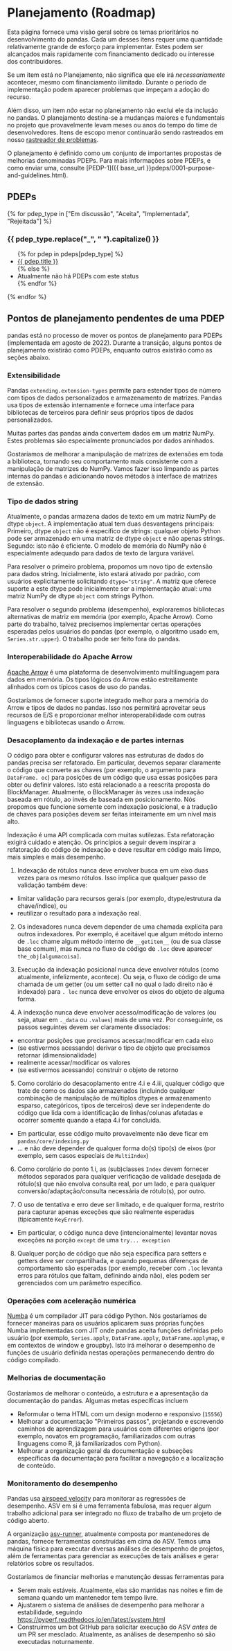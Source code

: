 # Planejamento (Roadmap)

Esta página fornece uma visão geral sobre os temas prioritários no desenvolvimento do pandas. Cada um desses itens requer uma quantidade relativamente grande de
esforço para implementar. Estes podem ser alcançados mais rapidamente com
financiamento dedicado ou interesse dos contribuidores.

Se um item está no Planejamento, não significa que ele irá _necessariamente_
acontecer, mesmo com financiamento ilimitado. Durante o período de implementação
podem aparecer problemas que impeçam a adoção do recurso.

Além disso, um item _não_ estar no planejamento não exclui ele
da inclusão no pandas. O planejamento destina-se a mudanças
maiores e fundamentais no projeto que provavelmente levam meses ou
anos do tempo do time de desenvolvedores. Itens de escopo menor continuarão sendo
rastreados em nosso [rastreador de problemas](https://github.com/pandas-dev/pandas/issues).

O planejamento é definido como um conjunto de importantes propostas de melhorias denominadas PDEPs.
Para mais informações sobre PDEPs, e como enviar uma, consulte
[PEDP-1]({{ base_url }}pdeps/0001-purpose-and-guidelines.html).

## PDEPs

{% for pdep_type in ["Em discussão", "Aceita", "Implementada", "Rejeitada"] %}

<h3 id="pdeps-{{pdep_type}}">{{ pdep_type.replace("_", " ").capitalize() }}</h3>

<ul>
{% for pdep in pdeps[pdep_type] %}
    <li><a href="{% if not pdep.url.startswith("http") %}{{ base_url }}{% endif %}{{ pdep.url }}">{{ pdep.title }}</a></li>
{% else %}
    <li>Atualmente não há PDEPs com este status</li>
{% endfor %}
</ul>

{% endfor %}

## Pontos de planejamento pendentes de uma PDEP

<div class="alert alert-warning" role="alert">
  pandas está no processo de mover os pontos de planejamento para PDEPs (implementada em
  agosto de 2022). Durante a transição, alguns pontos de planejamento existirão como PDEPs,
  enquanto outros existirão como as seções abaixo.
</div>

### Extensibilidade

Pandas `extending.extension-types` permite
para estender tipos de número com tipos de dados personalizados e armazenamento de matrizes.
Pandas usa tipos de extensão internamente e fornece uma interface para bibliotecas de
terceiros para definir seus próprios tipos de dados personalizados.

Muitas partes das pandas ainda convertem dados em um matriz NumPy. Estes problemas são especialmente pronunciados por dados aninhados.

Gostaríamos de melhorar a manipulação de matrizes de extensões em toda a biblioteca, tornando seu comportamento mais consistente com a manipulação de matrizes do NumPy. Vamos fazer isso limpando as partes internas do pandas e
adicionando novos métodos à interface de matrizes de extensão.

### Tipo de dados string

Atualmente, o pandas armazena dados de texto em um matriz NumPy de dtype `object`.
A implementação atual tem duas desvantagens principais: Primeiro, dtype `object`
não é específico de strings: qualquer objeto Python pode ser armazenado em uma matriz de dtype
`object` e não apenas strings. Segundo: isto não é eficiente.
O modelo de memória do NumPy não é especialmente adequado para dados de texto de largura variável.

Para resolver o primeiro problema, propomos um novo tipo de extensão para dados string. Inicialmente, isto estará ativado por padrão, com usuários explicitamente solicitando
`dtype="string"`. A matriz que oferece suporte a este dtype pode inicialmente ser
a implementação atual: uma matriz NumPy de dtype `object` com strings Python.

Para resolver o segundo problema (desempenho), exploraremos bibliotecas
alternativas de matriz em memória (por exemplo, Apache Arrow). Como parte do
trabalho, talvez precisemos implementar certas operações esperadas pelos usuários do pandas
(por exemplo, o algoritmo usado em, `Series.str.upper`). O trabalho
pode ser feito fora do pandas.

### Interoperabilidade do Apache Arrow

[Apache Arrow](https://arrow.apache.org) é uma plataforma de desenvolvimento multilinguagem
para dados em memória. Os tipos lógicos do Arrow estão estreitamente alinhados
com os típicos casos de uso do pandas.

Gostaríamos de fornecer suporte integrado melhor para a memória do Arrow e tipos
de dados no pandas. Isso nos permitirá aproveitar seus recursos de E/S
e proporcionar melhor interoperabilidade com outras
linguagens e bibliotecas usando o Arrow.

### Desacoplamento da indexação e de partes internas

O código para obter e configurar valores nas estruturas de dados
do pandas precisa ser refatorado. Em particular, devemos separar claramente o código que
converte as chaves (por exemplo, o argumento para `DataFrame. oc`) para posições de um código
que usa essas posições para obter ou definir valores. Isto está relacionado a
a reescrita proposta do BlockManager. Atualmente, o BlockManager às vezes
usa indexação baseada em rótulo, ao invés de baseada em posicionamento. Nós propomos que
funcione somente com indexação posicional, e a tradução de chaves
para posições devem ser feitas inteiramente em um nível mais alto.

Indexação é uma API complicada com muitas sutilezas. Esta refatoração exigirá cuidado
e atenção. Os princípios a seguir devem inspirar a refatoração do código de indexação e
deve resultar em código mais limpo, mais simples e mais desempenho.

1. Indexação de rótulos nunca deve envolver busca em um eixo duas vezes para os mesmo rótulos.
   Isso implica que qualquer passo de validação também deve:

- limitar validação para recursos gerais (por exemplo, dtype/estrutura da chave/índice), ou
- reutilizar o resultado para a indexação real.

2. Os indexadores nunca devem depender de uma chamada explícita para outros indexadores.
   Por exemplo, é aceitável que algum método interno de `.loc` chame algum
   método interno de `__getitem__` (ou de sua classe base comum),
   mas nunca no fluxo de código de `.loc` deve aparecer `the_obj[algumacoisa]`.

3. Execução da indexação posicional nunca deve envolver rótulos (como atualmente, infelizmente, acontece).
   Ou seja, o fluxo de código de uma chamada de um getter (ou um setter call no qual o lado direito não é indexado)
   para `. loc` nunca deve envolver os eixos do objeto de alguma forma.

4. A indexação nunca deve envolver acesso/modificação de valores (ou seja, atuar em `._data` ou `.values`) mais de uma vez.
   Por conseguinte, os passos seguintes devem ser claramente dissociados:

- encontrar posições que precisamos acessar/modificar em cada eixo
- (se estivermos acessando) derivar o tipo de objeto que precisamos retornar (dimensionalidade)
- realmente acessar/modificar os valores
- (se estivermos acessando) construir o objeto de retorno

5. Como corolário do desacoplamento entre 4.i e 4.iii, qualquer código que trate de como os dados são armazenados (incluindo qualquer combinação de manipulação de múltiplos dtypes e armazenamento esparso, categóricos, tipos de terceiros) deve ser independente do código que lida com a identificação de linhas/colunas afetadas e ocorrer somente quando a etapa 4.i for concluída.

- Em particular, esse código muito provavelmente não deve ficar em `pandas/core/indexing.py`
- ... e não deve depender de qualquer forma do(s) tipo(s) de eixos (por exemplo, sem casos especiais de `MultiIndex`)

6. Como corolário do ponto 1.i, as (sub)classes `Index` devem fornecer métodos separados para qualquer verificação de validade desejada de rótulo(s) que não envolva consulta real, por um lado, e para qualquer conversão/adaptação/consulta necessária de rótulo(s), por outro.

7. O uso de tentativa e erro deve ser limitado, e de qualquer forma, restrito para capturar apenas exceções
   que são realmente esperadas (tipicamente `KeyError`).

- Em particular, o código nunca deve (intencionalmente) levantar novas exceções na porção `except` de uma `try... exception`

8. Qualquer porção de código que não seja específica para setters e getters deve ser compartilhada,
   e quando pequenas diferenças de comportamento são esperadas (por exemplo, receber com `.loc` levanta erros para
   rótulos que faltam, definindo ainda não), eles podem ser gerenciados com um parâmetro específico.

### Operações com aceleração numérica

[Numba](https://numba.pydata.org) é um compilador JIT para código Python.
Nós gostaríamos de fornecer maneiras para os usuários aplicarem suas próprias funções
Numba implementadas com JIT onde pandas aceita funções definidas pelo usuário (por exemplo,
`Series.apply`,
`DataFrame.apply`,
`DataFrame.applymap`, e em contextos de window
e groupby). Isto irá melhorar o desempenho de funções
de usuário definida nestas operações permanecendo dentro do código
compilado.

### Melhorias de documentação

Gostaríamos de melhorar o conteúdo, a estrutura e a apresentação
da documentação do pandas. Algumas metas específicas incluem

- Reformular o tema HTML com um design moderno e responsivo
  (`15556`)
- Melhorar a documentação "Primeiros passos", projetando e escrevendo
  caminhos de aprendizagem para usuários com diferentes origens
  (por exemplo, novatos em programação, familiarizados com outras
  linguagens como R, já familiarizados com Python).
- Melhorar a organização geral da documentação e subseções específicas da documentação para facilitar a navegação e a localização de conteúdo.

### Monitoramento do desempenho

Pandas usa [airspeed velocity](https://asv.readthedocs.io/en/stable/)
para monitorar as regressões de desempenho. ASV em si é uma ferramenta fabulosa,
mas requer algum trabalho adicional para ser integrado no fluxo de trabalho de um projeto
de código aberto.

A organização [asv-runner](https://github.com/asv-runner), atualmente
composta por mantenedores de pandas, fornece ferramentas construídas em cima do ASV. Temos uma máquina física para executar diversas análises de desempenho de projetos, além de ferramentas para gerenciar as execuções de tais análises e gerar relatórios sobre os resultados.

Gostaríamos de financiar melhorias e manutenção dessas ferramentas para

- Serem mais estáveis. Atualmente, elas são mantidas nas noites e
  fim de semana quando um mantenedor tem tempo livre.
- Ajustarem o sistema de análises de desempenho para melhorar a estabilidade, seguindo
  <https://pyperf.readthedocs.io/en/latest/system.html>
- Construirmos um bot GitHub para solicitar execução do ASV _antes_ de um PR ser mesclado.
  Atualmente, as análises de desempenho só são executadas noturnamente.
